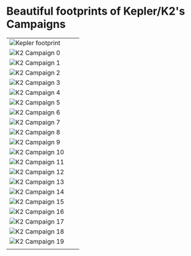 # Beautiful footprints of Kepler/K2's Campaigns

| | | |
| ----- | ----- | ----- |
| ![Kepler footprint](https://raw.githubusercontent.com/KeplerGO/k2-footprint-plots/master/output/kepler-field.png) 
| ![K2 Campaign 0](https://raw.githubusercontent.com/KeplerGO/k2-footprint-plots/master/output/k2-c00-field.png)
| ![K2 Campaign 1](https://raw.githubusercontent.com/KeplerGO/k2-footprint-plots/master/output/k2-c01-field.png) |
| ![K2 Campaign 2](https://raw.githubusercontent.com/KeplerGO/k2-footprint-plots/master/output/k2-c02-field.png)
| ![K2 Campaign 3](https://raw.githubusercontent.com/KeplerGO/k2-footprint-plots/master/output/k2-c03-field.png)
| ![K2 Campaign 4](https://raw.githubusercontent.com/KeplerGO/k2-footprint-plots/master/output/k2-c04-field.png) |
| ![K2 Campaign 5](https://raw.githubusercontent.com/KeplerGO/k2-footprint-plots/master/output/k2-c05-field.png)
| ![K2 Campaign 6](https://raw.githubusercontent.com/KeplerGO/k2-footprint-plots/master/output/k2-c06-field.png)
| ![K2 Campaign 7](https://raw.githubusercontent.com/KeplerGO/k2-footprint-plots/master/output/k2-c07-field.png) |
| ![K2 Campaign 8](https://raw.githubusercontent.com/KeplerGO/k2-footprint-plots/master/output/k2-c08-field.png)
| ![K2 Campaign 9](https://raw.githubusercontent.com/KeplerGO/k2-footprint-plots/master/output/k2-c09-field.png)
| ![K2 Campaign 10](https://raw.githubusercontent.com/KeplerGO/k2-footprint-plots/master/output/k2-c10-field.png) |
| ![K2 Campaign 11](https://raw.githubusercontent.com/KeplerGO/k2-footprint-plots/master/output/k2-c11-field.png)
| ![K2 Campaign 12](https://raw.githubusercontent.com/KeplerGO/k2-footprint-plots/master/output/k2-c12-field.png)
| ![K2 Campaign 13](https://raw.githubusercontent.com/KeplerGO/k2-footprint-plots/master/output/k2-c13-field.png) |
| ![K2 Campaign 14](https://raw.githubusercontent.com/KeplerGO/k2-footprint-plots/master/output/k2-c14-field.png)
| ![K2 Campaign 15](https://raw.githubusercontent.com/KeplerGO/k2-footprint-plots/master/output/k2-c15-field.png)
| ![K2 Campaign 16](https://raw.githubusercontent.com/KeplerGO/k2-footprint-plots/master/output/k2-c16-field.png) |
| ![K2 Campaign 17](https://raw.githubusercontent.com/KeplerGO/k2-footprint-plots/master/output/k2-c17-field.png)
| ![K2 Campaign 18](https://raw.githubusercontent.com/KeplerGO/k2-footprint-plots/master/output/k2-c18-field.png)
| ![K2 Campaign 19](https://raw.githubusercontent.com/KeplerGO/k2-footprint-plots/master/output/k2-c19-field.png) |
| | | |
